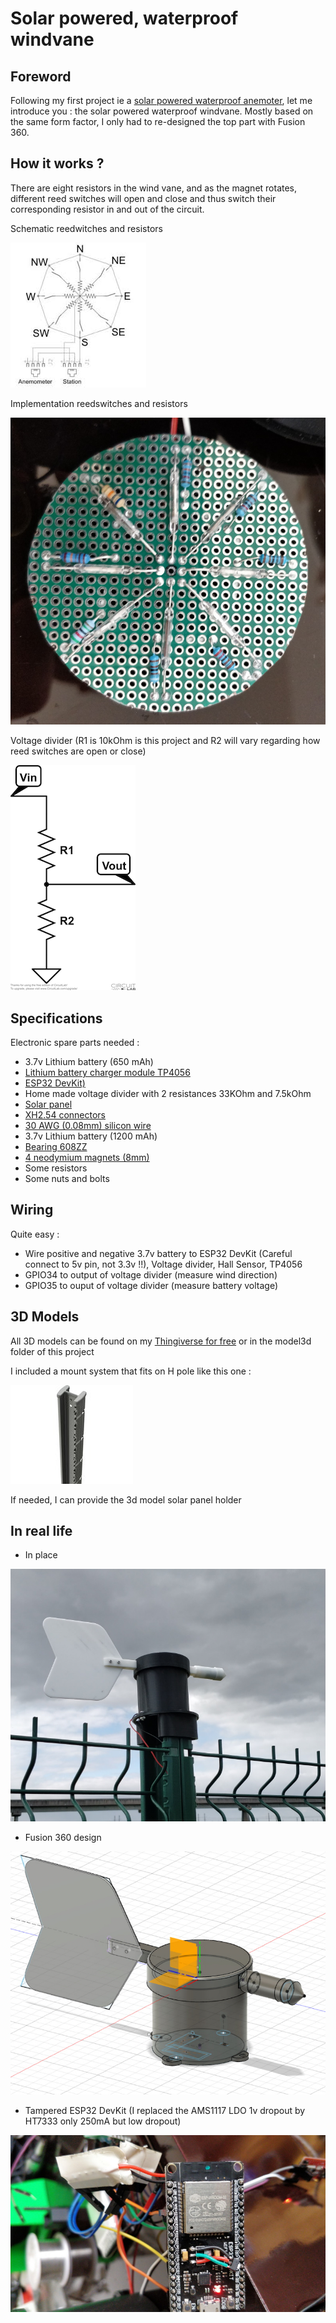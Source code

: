 # Solar powered, waterproof windvane

## Foreword

Following my first project ie a [solar powered waterproof anemoter](https://github.com/fguiet/anemometer), let me introduce you : the solar powered waterproof windvane.
Mostly based on the same form factor, I only had to re-designed the top part with Fusion 360.

## How it works ?

There are eight resistors in the wind vane, and as the magnet rotates, different reed switches will open and close and thus switch their corresponding resistor in and out of the circuit.

Schematic reedwitches and resistors

![Reedswitch](images/rose.jpg)

Implementation reedswitches and resistors

![Reedswitch](images/resistors_reedswitches.jpg)

Voltage divider (R1 is 10kOhm is this project and R2 will vary regarding how reed switches are open or close)

![Reedswitch](images/voltage-divider.png)


## Specifications

Electronic spare parts needed :

* 3.7v Lithium battery (650 mAh)
* [Lithium battery charger module TP4056](https://www.aliexpress.com/item/32797834680.html?spm=a2g0o.productlist.0.0.217e1a3fGgFPtZ&algo_pvid=132d3b0e-1179-4677-b1ea-ac7e339a4b3a&algo_expid=132d3b0e-1179-4677-b1ea-ac7e339a4b3a-0&btsid=0b0a3f8115821175486423616e1e40&ws_ab_test=searchweb0_0,searchweb201602_,searchweb201603_)
* [ESP32 DevKit)](https://www.aliexpress.com/item/32818515531.html?spm=a2g0o.productlist.0.0.50cab7b9EZ83s2&algo_pvid=df6b6e13-b443-470e-8411-4b14b9513104&algo_expid=df6b6e13-b443-470e-8411-4b14b9513104-0&btsid=0b0a0ae215856774603992321e9c56&ws_ab_test=searchweb0_0,searchweb201602_,searchweb201603_)
* Home made voltage divider with 2 resistances 33KOhm and 7.5kOhm
* [Solar panel](https://www.aliexpress.com/item/32327321902.html?spm=a2g0s.9042311.0.0.27424c4dXw694V)
* [XH2.54 connectors](https://www.aliexpress.com/item/32751262161.html?spm=a2g0o.productlist.0.0.73ad7920LACtrI&algo_pvid=59f4dba8-049b-412b-b6ab-2ad6a2a0b251&algo_expid=59f4dba8-049b-412b-b6ab-2ad6a2a0b251-1&btsid=0b0a01f815821181817176811e4e9d&ws_ab_test=searchweb0_0,searchweb201602_,searchweb201603_)
* [30 AWG (0.08mm) silicon wire](https://www.aliexpress.com/item/1000006501735.html?spm=a2g0s.9042311.0.0.27424c4d4oyuHy)
* 3.7v Lithium battery (1200 mAh)
* [Bearing 608ZZ](https://www.aliexpress.com/wholesale?catId=0&initiative_id=SB_20200219052438&SearchText=bearing+608)
* [4 neodymium magnets (8mm)](https://www.aliexpress.com/item/32959402237.html?spm=a2g0o.productlist.0.0.6cb72867YDYB0k&algo_pvid=abf99058-7d96-46d5-b91b-2a17fd93094b&algo_expid=abf99058-7d96-46d5-b91b-2a17fd93094b-1&btsid=0b0a187915821195934654449ebf18&ws_ab_test=searchweb0_0,searchweb201602_,searchweb201603_)
* Some resistors
* Some nuts and bolts

## Wiring

Quite easy : 

* Wire positive and negative 3.7v battery to ESP32 DevKit (Careful connect to 5v pin, not 3.3v !!), Voltage divider, Hall Sensor, TP4056 
* GPIO34 to output of voltage divider (measure wind direction)
* GPIO35 to ouput of voltage divider (measure battery voltage)

## 3D Models

All 3D models can be found on my [Thingiverse for free](https://www.thingiverse.com/thing:4252764) or in the model3d folder of this project

I included a mount system that fits on H pole like this one : 

![Sweet](images/h_pole.jpg)

If needed, I can provide the 3d model solar panel holder

## In real life

* In place

![Fusion 360](images/windvane_inplace.jpg)

* Fusion 360 design

![Fusion 360](images/windvane_fusion360.jpg)

* Tampered ESP32 DevKit (I replaced the AMS1117 LDO 1v dropout by HT7333 only 250mA but low dropout)

![Fusion 360](images/esp32_devkit_ht7333.jpg)


